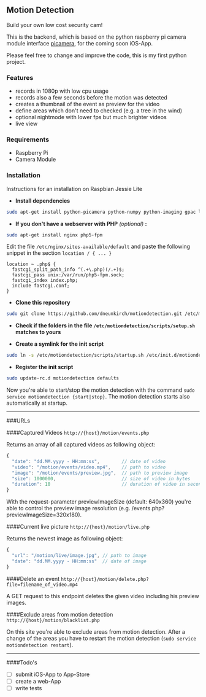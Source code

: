 ## Motion Detection

Build your own low cost security cam!

This is the backend, which is based on the python raspberry pi camera module interface [picamera](https://github.com/waveform80/picamera), for the coming soon iOS-App.
   
Please feel free to change and improve the code, this is my first python project.

### Features
- records in 1080p with low cpu usage
- records also a few seconds before the motion was detected
- creates a thumbnail of the event as preview for the video
- define areas which don't need to checked (e.g. a tree in the wind)
- optional nightmode with lower fps but much brighter videos 
- live view

### Requirements
- Raspberry Pi
- Camera Module

### Installation

Instructions for an installation on Raspbian Jessie Lite 

- **Install dependencies** 

```bash
sudo apt-get install python-picamera python-numpy python-imaging gpac libav-tools imagemagick git
```

- **If you don't have a webserver with PHP** *(optional)* **:**

```bash
sudo apt-get install nginx php5-fpm
```

Edit the file `/etc/nginx/sites-available/default` and paste the following snippet in the section `location / { ... }`

```json:
location ~ .php$ {
  fastcgi_split_path_info ^(.+\.php)(/.+)$;
  fastcgi_pass unix:/var/run/php5-fpm.sock;
  fastcgi_index index.php;
  include fastcgi.conf;
}
```

- **Clone this repository**

```bash
sudo git clone https://github.com/dneunkirch/motiondetection.git /etc/motiondetection
```

- **Check if the folders in the file `/etc/motiondetection/scripts/setup.sh` matches to yours**

- **Create a symlink for the init script**

```bash
sudo ln -s /etc/motiondetection/scripts/startup.sh /etc/init.d/motiondetection
```

- **Register the init script**

```bash
sudo update-rc.d motiondetection defaults
```

Now you're able to start/stop the motion detection with the command `sudo service motiondetection {start|stop}`. The motion detection starts also automatically at startup.

---

###URLs

####Captured Videos
`http://{host}/motion/events.php`

Returns an array of all captured videos as following object:

```js
{
  "date": "dd.MM.yyyy - HH:mm:ss",        // date of video
  "video": "/motion/events/video.mp4",    // path to video
  "image": "/motion/events/preview.jpg",  // path to preview image
  "size": 1000000,                        // size of video in bytes
  "duration": 10                          // duration of video in seconds
}
```
With the request-parameter previewImageSize (default: 640x360) you're able to control the preview image resolution (e.g. /events.php?previewImageSize=320x180).  


####Current live picture
`http://{host}/motion/live.php`

Returns the newest image as following object: 

```js
{
  "url": "/motion/live/image.jpg", // path to image
  "date": "dd.MM.yyyy - HH:mm:ss"  // date of image
}
```

####Delete an event
`http://{host}/motion/delete.php?file=filename_of_video.mp4`

A GET request to this endpoint deletes the given video including his preview images.

####Exclude areas from motion detection
`http://{host}/motion/blacklist.php`

On this site you're able to exclude areas from motion detection. After a change of the areas you have to restart the motion detection (`sudo service motiondetection restart`).

---

####Todo's
- [ ] submit iOS-App to App-Store
- [ ] create a web-App
- [ ] write tests
